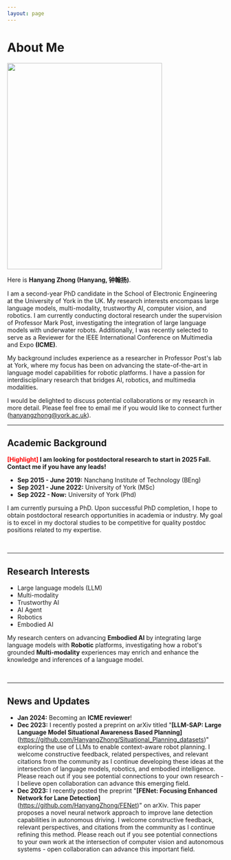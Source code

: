 ```yaml
---
layout: page
---
```


# About Me

<img src="images/profile2.jpg" class="floatpic" width="360" height="480">

Here is **Hanyang Zhong (Hanyang, 钟翰扬)**.

I am a second-year PhD candidate in the School of Electronic Engineering at the University of York in the UK. My research interests encompass large language models, multi-modality, trustworthy AI, computer vision, and robotics. I am currently conducting doctoral research under the supervision of Professor Mark Post, investigating the integration of large language models with underwater robots. Additionally, I was recently selected to serve as a Reviewer for the IEEE International Conference on Multimedia and Expo **(ICME)**. 

My background includes experience as a researcher in Professor Post's lab at York, where my focus has been on advancing the state-of-the-art in language model capabilities for robotic platforms. I have a passion for interdisciplinary research that bridges AI, robotics, and multimedia modalities. 

I would be delighted to discuss potential collaborations or my research in more detail. Please feel free to email me if you would like to connect further (hanyangzhong@york.ac.uk).

---

## Academic Background

**<font color='red'>[Highlight]</font> I am looking for postdoctoral research to start in 2025 Fall. Contact me if you have any leads!**

- **Sep 2015 - June 2019:** Nanchang Institute of Technology (BEng)
- **Sep 2021 - June 2022:** University of York (MSc)
- **Sep 2022 - Now:** University of York (Phd)

I am currently pursuing a PhD. Upon successful PhD completion, I hope to obtain postdoctoral research opportunities in academia or industry. My goal is to excel in my doctoral studies to be competitive for quality postdoc positions related to my expertise.

<br>

---

## Research Interests

- Large language models (LLM)
- Multi-modality
- Trustworthy AI
- AI Agent
- Robotics
- Embodied AI


My research centers on advancing **Embodied AI** by integrating large language models with **Robotic** platforms, investigating how a robot's grounded **Multi-modality** experiences may enrich and enhance the knowledge and inferences of a language model.

<br>

---

## News and Updates

- **Jan 2024:** Becoming an **ICME reviewer**!
- **Dec 2023:** I recently posted a preprint on arXiv titled "**[LLM-SAP: Large Language Model Situational Awareness Based Planning]**(https://github.com/HanyangZhong/Situational_Planning_datasets)" exploring the use of LLMs to enable context-aware robot planning. I welcome constructive feedback, related perspectives, and relevant citations from the community as I continue developing these ideas at the intersection of language models, robotics, and embodied intelligence. Please reach out if you see potential connections to your own research - I believe open collaboration can advance this emerging field.
- **Dec 2023:** I recently posted the preprint "**[FENet: Focusing Enhanced Network for Lane Detection]**(https://github.com/HanyangZhong/FENet)" on arXiv. This paper proposes a novel neural network approach to improve lane detection capabilities in autonomous driving. I welcome constructive feedback, relevant perspectives, and citations from the community as I continue refining this method. Please reach out if you see potential connections to your own work at the intersection of computer vision and autonomous systems - open collaboration can advance this important field.


<br>
